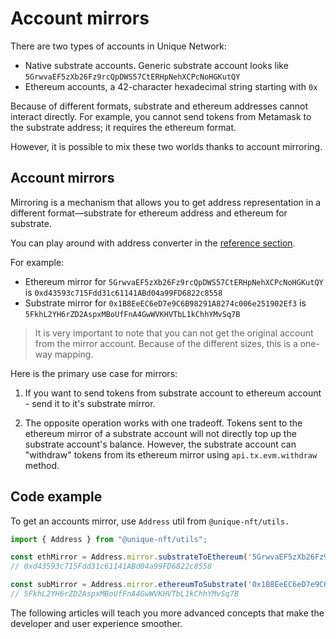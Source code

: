 # Account mirrors

There are two types of accounts in Unique Network:

- Native substrate accounts. Generic substrate account looks like `5GrwvaEF5zXb26Fz9rcQpDWS57CtERHpNehXCPcNoHGKutQY`
- Ethereum accounts, a 42-character hexadecimal string starting with `0x`

Because of different formats, substrate and ethereum addresses cannot interact directly. For example, you cannot send tokens from Metamask to the substrate address; it requires the ethereum format.

However, it is possible to mix these two worlds thanks to account mirroring.

## Account mirrors

Mirroring is a mechanism that allows you to get address representation in a different format—substrate for ethereum address and ethereum for substrate.

You can play around with address converter in the [reference section](../../../../reference/tools.md).

For example:

- Ethereum mirror for `5GrwvaEF5zXb26Fz9rcQpDWS57CtERHpNehXCPcNoHGKutQY` is `0xd43593c715Fdd31c61141ABd04a99FD6822c8558`
- Substrate mirror for `0x1B8EeEC6eD7e9C6B98291A8274c006e251902Ef3` is `5FkhL2YH6rZD2AspxMBoUfFnA4GwWVKHVTbL1kChhYMvSq7B`

> It is very important to note that you can not get the original account from the mirror account. Because of the different sizes, this is a one-way mapping.

Here is the primary use case for mirrors:

1. If you want to send tokens from substrate account to ethereum account - send it to it's substrate mirror.

2. The opposite operation works with one tradeoff. Tokens sent to the ethereum mirror of a substrate account will not directly top up the substrate account's balance. However, the substrate account can "withdraw" tokens from its ethereum mirror using `api.tx.evm.withdraw` method.

## Code example

To get an accounts mirror, use `Address` util from `@unique-nft/utils.`

```ts
import { Address } from "@unique-nft/utils";

const ethMirror = Address.mirror.substrateToEthereum('5GrwvaEF5zXb26Fz9rcQpDWS57CtERHpNehXCPcNoHGKutQY');
// 0xd43593c715Fdd31c61141ABd04a99FD6822c8558

const subMirror = Address.mirror.ethereumToSubstrate('0x1B8EeEC6eD7e9C6B98291A8274c006e251902Ef3');
// 5FkhL2YH6rZD2AspxMBoUfFnA4GwWVKHVTbL1kChhYMvSq7B
```


The following articles will teach you more advanced concepts that make the developer and user experience smoother. 
